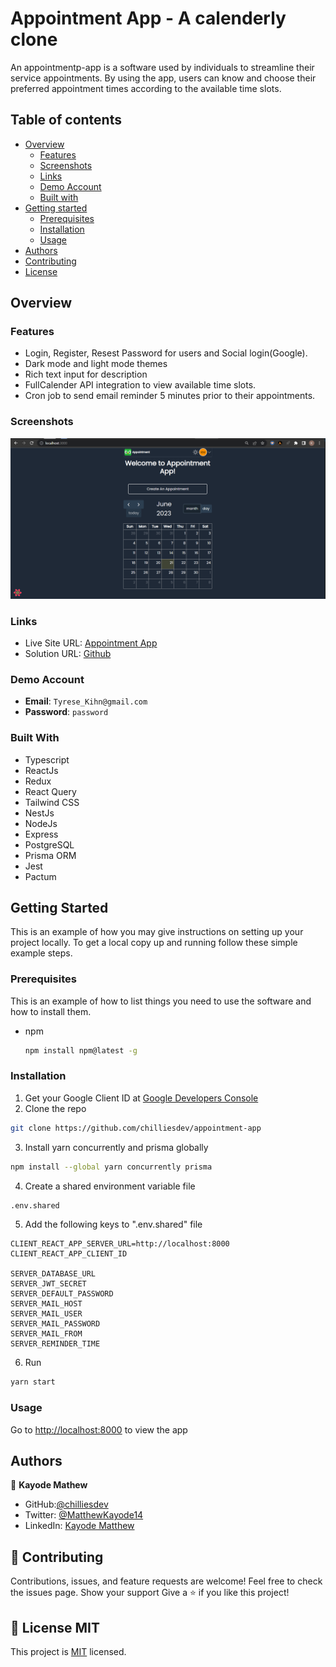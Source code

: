 # Appointment App - A calenderly clone

An appointmentp-app is a software used by individuals to streamline their service appointments. By using the app, users can know and choose their preferred appointment times according to the available time slots.

## Table of contents

- [Overview](#overview)
  - [Features](#features)
  - [Screenshots](#screenshots)
  - [Links](#links)
  - [Demo Account](#demo-account)
  - [Built with](#built-with)
- [Getting started](#getting-started)
  - [Prerequisites](#prerequisites)
  - [Installation](#installation)
  - [Usage](#usage)
- [Authors](#authors)
- [Contributing](#🤝-contributing)
- [License](#📝-license-mit)

## Overview

### Features

- Login, Register, Resest Password for users and Social login(Google).
- Dark mode and light mode themes
- Rich text input for description
- FullCalender API integration to view available time slots.
- Cron job to send email reminder 5 minutes prior to their appointments.

### Screenshots

![](./img/home.png)

### Links

- Live Site URL: [Appointment App](https://appointmently.netlify.app)
- Solution URL: [Github](https://github.com/chilliesdev/appointment-app)

### Demo Account

- **Email**: `Tyrese_Kihn@gmail.com`
- **Password**: `password`

### Built With

- Typescript
- ReactJs
- Redux
- React Query
- Tailwind CSS
- NestJs
- NodeJs
- Express
- PostgreSQL
- Prisma ORM
- Jest
- Pactum

## Getting Started

This is an example of how you may give instructions on setting up your project locally.
To get a local copy up and running follow these simple example steps.

### Prerequisites

This is an example of how to list things you need to use the software and how to install them.

- npm

  ```sh
  npm install npm@latest -g
  ```

### Installation

1. Get your Google Client ID at [Google Developers Console](https://console.cloud.google.com/apis)
2. Clone the repo

```sh
git clone https://github.com/chilliesdev/appointment-app
```

3. Install yarn concurrently and prisma globally

```sh
npm install --global yarn concurrently prisma
```

4. Create a shared environment variable file

```sh
.env.shared
```

5. Add the following keys to ".env.shared" file

```env
CLIENT_REACT_APP_SERVER_URL=http://localhost:8000
CLIENT_REACT_APP_CLIENT_ID

SERVER_DATABASE_URL
SERVER_JWT_SECRET
SERVER_DEFAULT_PASSWORD
SERVER_MAIL_HOST
SERVER_MAIL_USER
SERVER_MAIL_PASSWORD
SERVER_MAIL_FROM
SERVER_REMINDER_TIME
```

6. Run

```sh
yarn start
```

### Usage

Go to [http://localhost:8000](http://localhost:8000) to view the app

## Authors

👤 **Kayode Mathew**

- GitHub:[@chilliesdev](https://github.com/chilliesdev)
- Twitter: [@MatthewKayode14](https://twitter.com/MatthewKayode14)
- LinkedIn: [Kayode Matthew](https://www.linkedin.com/in/kayode-matthew-16995a1a9/)

## 🤝 Contributing

Contributions, issues, and feature requests are welcome!
Feel free to check the issues page. Show your support
Give a ⭐️ if you like this project!

## 📝 License MIT

This project is [MIT](./LICENSE) licensed.
